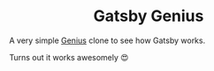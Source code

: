 <h1 align="center">
  Gatsby Genius
</h1>

A very simple [Genius](https://genius.com/) clone to see how Gatsby works.

Turns out it works awesomely 😍

